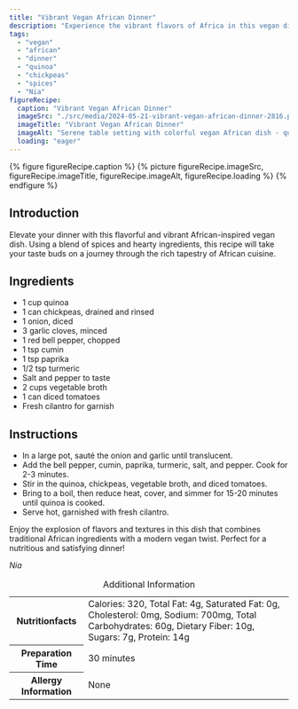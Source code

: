 ```yaml
---
title: "Vibrant Vegan African Dinner"
description: "Experience the vibrant flavors of Africa in this vegan dinner recipe. Packed with quinoa, chickpeas, and aromatic spices, this dish is a delightful twist on traditional African cuisine."
tags:
  - "vegan"
  - "african"
  - "dinner"
  - "quinoa"
  - "chickpeas"
  - "spices"
  - "Nia"
figureRecipe: 
  caption: "Vibrant Vegan African Dinner"
  imageSrc: "./src/media/2024-05-21-vibrant-vegan-african-dinner-2816.png"
  imageTitle: "Vibrant Vegan African Dinner"
  imageAlt: "Serene table setting with colorful vegan African dish - quinoa, chickpeas, spices; a gastronomic delight in a minimalist setup."
  loading: "eager"
---
```


{% figure figureRecipe.caption %}
{% picture figureRecipe.imageSrc, figureRecipe.imageTitle, figureRecipe.imageAlt, figureRecipe.loading %}
{% endfigure %}

## Introduction

Elevate your dinner with this flavorful and vibrant African-inspired vegan dish. Using a blend of spices and hearty ingredients, this recipe will take your taste buds on a journey through the rich tapestry of African cuisine.

## Ingredients

- 1 cup quinoa
- 1 can chickpeas, drained and rinsed
- 1 onion, diced
- 3 garlic cloves, minced
- 1 red bell pepper, chopped
- 1 tsp cumin
- 1 tsp paprika
- 1/2 tsp turmeric
- Salt and pepper to taste
- 2 cups vegetable broth
- 1 can diced tomatoes
- Fresh cilantro for garnish

## Instructions

- In a large pot, sauté the onion and garlic until translucent.
- Add the bell pepper, cumin, paprika, turmeric, salt, and pepper. Cook for 2-3 minutes.
- Stir in the quinoa, chickpeas, vegetable broth, and diced tomatoes.
- Bring to a boil, then reduce heat, cover, and simmer for 15-20 minutes until quinoa is cooked.
- Serve hot, garnished with fresh cilantro.

Enjoy the explosion of flavors and textures in this dish that combines traditional African ingredients with a modern vegan twist. Perfect for a nutritious and satisfying dinner!

*Nia*

<table><caption class='sr-only'>Additional Information</caption><tr><th>Nutritionfacts</th><td>Calories: 320, Total Fat: 4g, Saturated Fat: 0g, Cholesterol: 0mg, Sodium: 700mg, Total Carbohydrates: 60g, Dietary Fiber: 10g, Sugars: 7g, Protein: 14g&nbsp;</td></tr><tr><th>Preparation Time</th><td>30 minutes&nbsp;</td></tr><tr><th>Allergy Information</th><td>None&nbsp;</td></tr></table>

